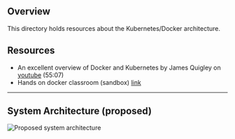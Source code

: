 ## Overview

This directory holds resources about the Kubernetes/Docker architecture.

## Resources

- An excellent overview of Docker and Kubernetes by James Quigley on [youtube](https://www.youtube.com/watch?v=1xo-0gCVhTU) (55:07)
- Hands on docker classroom (sandbox) [link](https://training.play-with-docker.com/)

--- 
## System Architecture (proposed)

![Proposed system architecture](architecture/architecture-overview.png)
